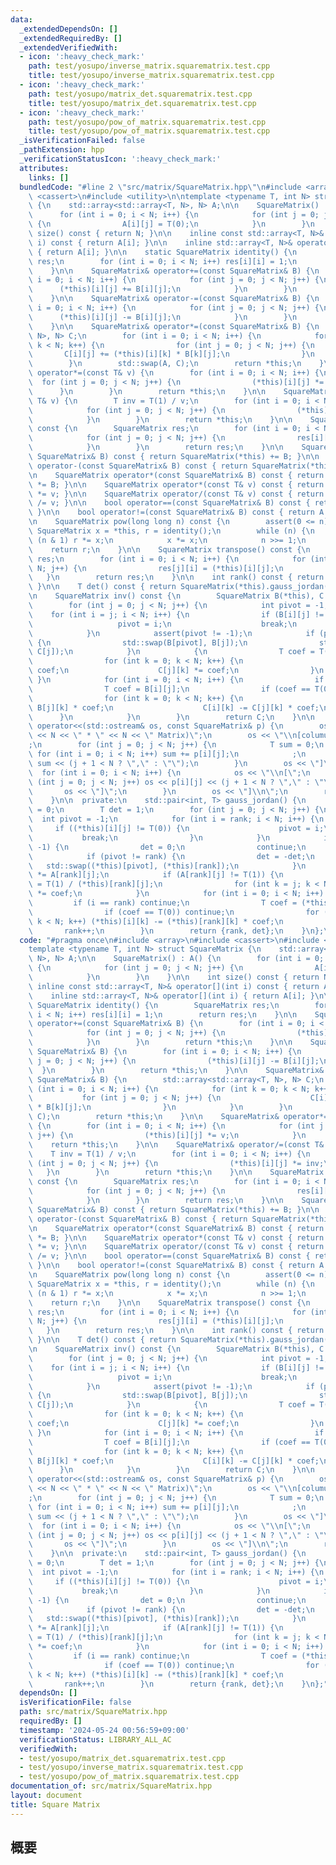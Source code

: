 ```yaml
---
data:
  _extendedDependsOn: []
  _extendedRequiredBy: []
  _extendedVerifiedWith:
  - icon: ':heavy_check_mark:'
    path: test/yosupo/inverse_matrix.squarematrix.test.cpp
    title: test/yosupo/inverse_matrix.squarematrix.test.cpp
  - icon: ':heavy_check_mark:'
    path: test/yosupo/matrix_det.squarematrix.test.cpp
    title: test/yosupo/matrix_det.squarematrix.test.cpp
  - icon: ':heavy_check_mark:'
    path: test/yosupo/pow_of_matrix.squarematrix.test.cpp
    title: test/yosupo/pow_of_matrix.squarematrix.test.cpp
  _isVerificationFailed: false
  _pathExtension: hpp
  _verificationStatusIcon: ':heavy_check_mark:'
  attributes:
    links: []
  bundledCode: "#line 2 \"src/matrix/SquareMatrix.hpp\"\n#include <array>\n#include\
    \ <cassert>\n#include <utility>\n\ntemplate <typename T, int N> struct SquareMatrix\
    \ {\n    std::array<std::array<T, N>, N> A;\n\n    SquareMatrix() : A() {\n  \
    \      for (int i = 0; i < N; i++) {\n            for (int j = 0; j < N; j++)\
    \ {\n                A[i][j] = T(0);\n            }\n        }\n    }\n\n    int\
    \ size() const { return N; }\n\n    inline const std::array<T, N>& operator[](int\
    \ i) const { return A[i]; }\n\n    inline std::array<T, N>& operator[](int i)\
    \ { return A[i]; }\n\n    static SquareMatrix identity() {\n        SquareMatrix\
    \ res;\n        for (int i = 0; i < N; i++) res[i][i] = 1;\n        return res;\n\
    \    }\n\n    SquareMatrix& operator+=(const SquareMatrix& B) {\n        for (int\
    \ i = 0; i < N; i++) {\n            for (int j = 0; j < N; j++) {\n          \
    \      (*this)[i][j] += B[i][j];\n            }\n        }\n        return *this;\n\
    \    }\n\n    SquareMatrix& operator-=(const SquareMatrix& B) {\n        for (int\
    \ i = 0; i < N; i++) {\n            for (int j = 0; j < N; j++) {\n          \
    \      (*this)[i][j] -= B[i][j];\n            }\n        }\n        return *this;\n\
    \    }\n\n    SquareMatrix& operator*=(const SquareMatrix& B) {\n        std::array<std::array<T,\
    \ N>, N> C;\n        for (int i = 0; i < N; i++) {\n            for (int k = 0;\
    \ k < N; k++) {\n                for (int j = 0; j < N; j++) {\n             \
    \       C[i][j] += (*this)[i][k] * B[k][j];\n                }\n            }\n\
    \        }\n        std::swap(A, C);\n        return *this;\n    }\n\n    SquareMatrix&\
    \ operator*=(const T& v) {\n        for (int i = 0; i < N; i++) {\n          \
    \  for (int j = 0; j < N; j++) {\n                (*this)[i][j] *= v;\n      \
    \      }\n        }\n        return *this;\n    }\n\n    SquareMatrix& operator/=(const\
    \ T& v) {\n        T inv = T(1) / v;\n        for (int i = 0; i < N; i++) {\n\
    \            for (int j = 0; j < N; j++) {\n                (*this)[i][j] *= inv;\n\
    \            }\n        }\n        return *this;\n    }\n\n    SquareMatrix operator-()\
    \ const {\n        SquareMatrix res;\n        for (int i = 0; i < N; i++) {\n\
    \            for (int j = 0; j < N; j++) {\n                res[i][j] = -(*this)[i][j];\n\
    \            }\n        }\n        return res;\n    }\n\n    SquareMatrix operator+(const\
    \ SquareMatrix& B) const { return SquareMatrix(*this) += B; }\n\n    SquareMatrix\
    \ operator-(const SquareMatrix& B) const { return SquareMatrix(*this) -= B; }\n\
    \n    SquareMatrix operator*(const SquareMatrix& B) const { return SquareMatrix(*this)\
    \ *= B; }\n\n    SquareMatrix operator*(const T& v) const { return SquareMatrix(*this)\
    \ *= v; }\n\n    SquareMatrix operator/(const T& v) const { return SquareMatrix(*this)\
    \ /= v; }\n\n    bool operator==(const SquareMatrix& B) const { return A == B.A;\
    \ }\n\n    bool operator!=(const SquareMatrix& B) const { return A != B.A; }\n\
    \n    SquareMatrix pow(long long n) const {\n        assert(0 <= n);\n       \
    \ SquareMatrix x = *this, r = identity();\n        while (n) {\n            if\
    \ (n & 1) r *= x;\n            x *= x;\n            n >>= 1;\n        }\n    \
    \    return r;\n    }\n\n    SquareMatrix transpose() const {\n        SquareMatrix\
    \ res;\n        for (int i = 0; i < N; i++) {\n            for (int j = 0; j <\
    \ N; j++) {\n                res[j][i] = (*this)[i][j];\n            }\n     \
    \   }\n        return res;\n    }\n\n    int rank() const { return SquareMatrix(*this).gauss_jordan().first;\
    \ }\n\n    T det() const { return SquareMatrix(*this).gauss_jordan().second; }\n\
    \n    SquareMatrix inv() const {\n        SquareMatrix B(*this), C = identity();\n\
    \        for (int j = 0; j < N; j++) {\n            int pivot = -1;\n        \
    \    for (int i = j; i < N; i++) {\n                if (B[i][j] != T(0)) {\n \
    \                   pivot = i;\n                    break;\n                }\n\
    \            }\n            assert(pivot != -1);\n            if (pivot != j)\
    \ {\n                std::swap(B[pivot], B[j]);\n                std::swap(C[pivot],\
    \ C[j]);\n            }\n            {\n                T coef = T(1) / B[j][j];\n\
    \                for (int k = 0; k < N; k++) {\n                    B[j][k] *=\
    \ coef;\n                    C[j][k] *= coef;\n                }\n           \
    \ }\n            for (int i = 0; i < N; i++) {\n                if (i == j) continue;\n\
    \                T coef = B[i][j];\n                if (coef == T(0)) continue;\n\
    \                for (int k = 0; k < N; k++) {\n                    B[i][k] -=\
    \ B[j][k] * coef;\n                    C[i][k] -= C[j][k] * coef;\n          \
    \      }\n            }\n        }\n        return C;\n    }\n\n    friend std::ostream&\
    \ operator<<(std::ostream& os, const SquareMatrix& p) {\n        os << \"[(\"\
    \ << N << \" * \" << N << \" Matrix)\";\n        os << \"\\n[columun sums: \"\
    ;\n        for (int j = 0; j < N; j++) {\n            T sum = 0;\n           \
    \ for (int i = 0; i < N; i++) sum += p[i][j];\n            ;\n            os <<\
    \ sum << (j + 1 < N ? \",\" : \"\");\n        }\n        os << \"]\";\n      \
    \  for (int i = 0; i < N; i++) {\n            os << \"\\n[\";\n            for\
    \ (int j = 0; j < N; j++) os << p[i][j] << (j + 1 < N ? \",\" : \"\");\n     \
    \       os << \"]\";\n        }\n        os << \"]\\n\";\n        return os;\n\
    \    }\n\n  private:\n    std::pair<int, T> gauss_jordan() {\n        int rank\
    \ = 0;\n        T det = 1;\n        for (int j = 0; j < N; j++) {\n          \
    \  int pivot = -1;\n            for (int i = rank; i < N; i++) {\n           \
    \     if ((*this)[i][j] != T(0)) {\n                    pivot = i;\n         \
    \           break;\n                }\n            }\n            if (pivot ==\
    \ -1) {\n                det = 0;\n                continue;\n            }\n\
    \            if (pivot != rank) {\n                det = -det;\n             \
    \   std::swap((*this)[pivot], (*this)[rank]);\n            }\n            det\
    \ *= A[rank][j];\n            if (A[rank][j] != T(1)) {\n                T coef\
    \ = T(1) / (*this)[rank][j];\n                for (int k = j; k < N; k++) (*this)[rank][k]\
    \ *= coef;\n            }\n            for (int i = 0; i < N; i++) {\n       \
    \         if (i == rank) continue;\n                T coef = (*this)[i][j];\n\
    \                if (coef == T(0)) continue;\n                for (int k = j;\
    \ k < N; k++) (*this)[i][k] -= (*this)[rank][k] * coef;\n            }\n     \
    \       rank++;\n        }\n        return {rank, det};\n    }\n};\n"
  code: "#pragma once\n#include <array>\n#include <cassert>\n#include <utility>\n\n\
    template <typename T, int N> struct SquareMatrix {\n    std::array<std::array<T,\
    \ N>, N> A;\n\n    SquareMatrix() : A() {\n        for (int i = 0; i < N; i++)\
    \ {\n            for (int j = 0; j < N; j++) {\n                A[i][j] = T(0);\n\
    \            }\n        }\n    }\n\n    int size() const { return N; }\n\n   \
    \ inline const std::array<T, N>& operator[](int i) const { return A[i]; }\n\n\
    \    inline std::array<T, N>& operator[](int i) { return A[i]; }\n\n    static\
    \ SquareMatrix identity() {\n        SquareMatrix res;\n        for (int i = 0;\
    \ i < N; i++) res[i][i] = 1;\n        return res;\n    }\n\n    SquareMatrix&\
    \ operator+=(const SquareMatrix& B) {\n        for (int i = 0; i < N; i++) {\n\
    \            for (int j = 0; j < N; j++) {\n                (*this)[i][j] += B[i][j];\n\
    \            }\n        }\n        return *this;\n    }\n\n    SquareMatrix& operator-=(const\
    \ SquareMatrix& B) {\n        for (int i = 0; i < N; i++) {\n            for (int\
    \ j = 0; j < N; j++) {\n                (*this)[i][j] -= B[i][j];\n          \
    \  }\n        }\n        return *this;\n    }\n\n    SquareMatrix& operator*=(const\
    \ SquareMatrix& B) {\n        std::array<std::array<T, N>, N> C;\n        for\
    \ (int i = 0; i < N; i++) {\n            for (int k = 0; k < N; k++) {\n     \
    \           for (int j = 0; j < N; j++) {\n                    C[i][j] += (*this)[i][k]\
    \ * B[k][j];\n                }\n            }\n        }\n        std::swap(A,\
    \ C);\n        return *this;\n    }\n\n    SquareMatrix& operator*=(const T& v)\
    \ {\n        for (int i = 0; i < N; i++) {\n            for (int j = 0; j < N;\
    \ j++) {\n                (*this)[i][j] *= v;\n            }\n        }\n    \
    \    return *this;\n    }\n\n    SquareMatrix& operator/=(const T& v) {\n    \
    \    T inv = T(1) / v;\n        for (int i = 0; i < N; i++) {\n            for\
    \ (int j = 0; j < N; j++) {\n                (*this)[i][j] *= inv;\n         \
    \   }\n        }\n        return *this;\n    }\n\n    SquareMatrix operator-()\
    \ const {\n        SquareMatrix res;\n        for (int i = 0; i < N; i++) {\n\
    \            for (int j = 0; j < N; j++) {\n                res[i][j] = -(*this)[i][j];\n\
    \            }\n        }\n        return res;\n    }\n\n    SquareMatrix operator+(const\
    \ SquareMatrix& B) const { return SquareMatrix(*this) += B; }\n\n    SquareMatrix\
    \ operator-(const SquareMatrix& B) const { return SquareMatrix(*this) -= B; }\n\
    \n    SquareMatrix operator*(const SquareMatrix& B) const { return SquareMatrix(*this)\
    \ *= B; }\n\n    SquareMatrix operator*(const T& v) const { return SquareMatrix(*this)\
    \ *= v; }\n\n    SquareMatrix operator/(const T& v) const { return SquareMatrix(*this)\
    \ /= v; }\n\n    bool operator==(const SquareMatrix& B) const { return A == B.A;\
    \ }\n\n    bool operator!=(const SquareMatrix& B) const { return A != B.A; }\n\
    \n    SquareMatrix pow(long long n) const {\n        assert(0 <= n);\n       \
    \ SquareMatrix x = *this, r = identity();\n        while (n) {\n            if\
    \ (n & 1) r *= x;\n            x *= x;\n            n >>= 1;\n        }\n    \
    \    return r;\n    }\n\n    SquareMatrix transpose() const {\n        SquareMatrix\
    \ res;\n        for (int i = 0; i < N; i++) {\n            for (int j = 0; j <\
    \ N; j++) {\n                res[j][i] = (*this)[i][j];\n            }\n     \
    \   }\n        return res;\n    }\n\n    int rank() const { return SquareMatrix(*this).gauss_jordan().first;\
    \ }\n\n    T det() const { return SquareMatrix(*this).gauss_jordan().second; }\n\
    \n    SquareMatrix inv() const {\n        SquareMatrix B(*this), C = identity();\n\
    \        for (int j = 0; j < N; j++) {\n            int pivot = -1;\n        \
    \    for (int i = j; i < N; i++) {\n                if (B[i][j] != T(0)) {\n \
    \                   pivot = i;\n                    break;\n                }\n\
    \            }\n            assert(pivot != -1);\n            if (pivot != j)\
    \ {\n                std::swap(B[pivot], B[j]);\n                std::swap(C[pivot],\
    \ C[j]);\n            }\n            {\n                T coef = T(1) / B[j][j];\n\
    \                for (int k = 0; k < N; k++) {\n                    B[j][k] *=\
    \ coef;\n                    C[j][k] *= coef;\n                }\n           \
    \ }\n            for (int i = 0; i < N; i++) {\n                if (i == j) continue;\n\
    \                T coef = B[i][j];\n                if (coef == T(0)) continue;\n\
    \                for (int k = 0; k < N; k++) {\n                    B[i][k] -=\
    \ B[j][k] * coef;\n                    C[i][k] -= C[j][k] * coef;\n          \
    \      }\n            }\n        }\n        return C;\n    }\n\n    friend std::ostream&\
    \ operator<<(std::ostream& os, const SquareMatrix& p) {\n        os << \"[(\"\
    \ << N << \" * \" << N << \" Matrix)\";\n        os << \"\\n[columun sums: \"\
    ;\n        for (int j = 0; j < N; j++) {\n            T sum = 0;\n           \
    \ for (int i = 0; i < N; i++) sum += p[i][j];\n            ;\n            os <<\
    \ sum << (j + 1 < N ? \",\" : \"\");\n        }\n        os << \"]\";\n      \
    \  for (int i = 0; i < N; i++) {\n            os << \"\\n[\";\n            for\
    \ (int j = 0; j < N; j++) os << p[i][j] << (j + 1 < N ? \",\" : \"\");\n     \
    \       os << \"]\";\n        }\n        os << \"]\\n\";\n        return os;\n\
    \    }\n\n  private:\n    std::pair<int, T> gauss_jordan() {\n        int rank\
    \ = 0;\n        T det = 1;\n        for (int j = 0; j < N; j++) {\n          \
    \  int pivot = -1;\n            for (int i = rank; i < N; i++) {\n           \
    \     if ((*this)[i][j] != T(0)) {\n                    pivot = i;\n         \
    \           break;\n                }\n            }\n            if (pivot ==\
    \ -1) {\n                det = 0;\n                continue;\n            }\n\
    \            if (pivot != rank) {\n                det = -det;\n             \
    \   std::swap((*this)[pivot], (*this)[rank]);\n            }\n            det\
    \ *= A[rank][j];\n            if (A[rank][j] != T(1)) {\n                T coef\
    \ = T(1) / (*this)[rank][j];\n                for (int k = j; k < N; k++) (*this)[rank][k]\
    \ *= coef;\n            }\n            for (int i = 0; i < N; i++) {\n       \
    \         if (i == rank) continue;\n                T coef = (*this)[i][j];\n\
    \                if (coef == T(0)) continue;\n                for (int k = j;\
    \ k < N; k++) (*this)[i][k] -= (*this)[rank][k] * coef;\n            }\n     \
    \       rank++;\n        }\n        return {rank, det};\n    }\n};"
  dependsOn: []
  isVerificationFile: false
  path: src/matrix/SquareMatrix.hpp
  requiredBy: []
  timestamp: '2024-05-24 00:56:59+09:00'
  verificationStatus: LIBRARY_ALL_AC
  verifiedWith:
  - test/yosupo/matrix_det.squarematrix.test.cpp
  - test/yosupo/inverse_matrix.squarematrix.test.cpp
  - test/yosupo/pow_of_matrix.squarematrix.test.cpp
documentation_of: src/matrix/SquareMatrix.hpp
layout: document
title: Square Matrix
---
```


## 概要
